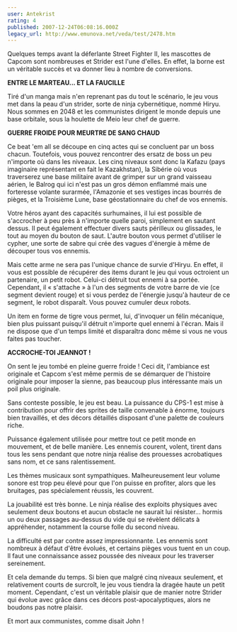 ```yaml
---
user: Antekrist
rating: 4
published: 2007-12-24T06:08:16.000Z
legacy_url: http://www.emunova.net/veda/test/2478.htm
---
```

Quelques temps avant la déferlante Street Fighter II, les mascottes de Capcom sont nombreuses et Strider est l'une d'elles. En effet, la borne est un véritable succès et va donner lieu à nombre de conversions.  

  

**ENTRE LE MARTEAU... ET LA FAUCILLE**  

Tiré d'un manga mais n'en reprenant pas du tout le scénario, le jeu vous met dans la peau d'un strider, sorte de ninja cybernétique, nommé Hiryu. Nous sommes en 2048 et les communistes dirigent le monde depuis une base orbitale, sous la houlette de Meio leur chef de guerre.  

  

**GUERRE FROIDE POUR MEURTRE DE SANG CHAUD**  

Ce beat 'em all se découpe en cinq actes qui se concluent par un boss chacun. Toutefois, vous pouvez rencontrer des ersatz de boss un peu n'importe où dans les niveaux. Les cinq niveaux sont donc la Kafazu (pays imaginaire représentant en fait le Kazakhstan), la Sibérie où vous traverserez une base militaire avant de grimper sur un grand vaisseau aérien, le Balrog qui ici n'est pas un gros démon enflammé mais une forteresse volante surarmée, l'Amazonie et ses vestiges incas bourrés de pièges, et la Troisième Lune, base géostationnaire du chef de vos ennemis.  

Votre héros ayant des capacités surhumaines, il lui est possible de s'accrocher à peu près à n'importe quelle paroi, simplement en sautant dessus. Il peut également effectuer divers sauts périlleux ou glissades, le tout au moyen du bouton de saut. L'autre bouton vous permet d'utiliser le cypher, une sorte de sabre qui crée des vagues d'énergie à même de découper tous vos ennemis.  

Mais cette arme ne sera pas l'unique chance de survie d'Hiryu. En effet, il vous est possible de récupérer des items durant le jeu qui vous octroient un partenaire, un petit robot. Celui-ci détruit tout ennemi à sa portée. Cependant, il « s'attache » à l'un des segments de votre barre de vie (ce segment devient rouge) et si vous perdez de l'énergie jusqu'à hauteur de ce segment, le robot disparaît. Vous pouvez cumuler deux robots.  

Un item en forme de tigre vous permet, lui, d'invoquer un félin mécanique, bien plus puissant puisqu'il détruit n'importe quel ennemi à l'écran. Mais il ne dispose que d'un temps limité et disparaîtra donc même si vous ne vous faites pas toucher.  

  

**ACCROCHE-TOI JEANNOT !**  

On sent le jeu tombé en pleine guerre froide ! Ceci dit, l'ambiance est originale et Capcom s'est même permis de se démarquer de l'histoire originale pour imposer la sienne, pas beaucoup plus intéressante mais un poil plus originale.  

Sans conteste possible, le jeu est beau. La puissance du CPS-1 est mise à contribution pour offrir des sprites de taille convenable à énorme, toujours bien travaillés, et des décors détaillés disposant d'une palette de couleurs riche.  

Puissance également utilisée pour mettre tout ce petit monde en mouvement, et de belle manière. Les ennemis courent, volent, tirent dans tous les sens pendant que notre ninja réalise des prouesses acrobatiques sans nom, et ce sans ralentissement.  

Les thèmes musicaux sont sympathiques. Malheureusement leur volume sonore est trop peu élevé pour que l'on puisse en profiter, alors que les bruitages, pas spécialement réussis, les couvrent.  

La jouabilité est très bonne. Le ninja réalise des exploits physiques avec seulement deux boutons et aucun obstacle ne saurait lui résister... hormis un ou deux passages au-dessus du vide qui se révèlent délicats à appréhender, notamment la course folle du second niveau.  

La difficulté est par contre assez impressionnante. Les ennemis sont nombreux à défaut d'être évolués, et certains pièges vous tuent en un coup. Il faut une connaissance assez poussée des niveaux pour les traverser sereinement.  

Et cela demande du temps. Si bien que malgré cinq niveaux seulement, et relativement courts de surcroît, le jeu vous tiendra la dragée haute un petit moment. Cependant, c'est un véritable plaisir que de manier notre Strider qui évolue avec grâce dans ces décors post-apocalyptiques, alors ne boudons pas notre plaisir.  

Et mort aux communistes, comme disait John !